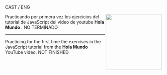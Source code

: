 CAST / ENG

<img align="right" src="https://cibercom.es/wp-content/uploads/2018/12/giphy-2.gif" width="180" />

Practicando por primera vez los ejercicios del tutorial de JavaScript del video de youtube <strong>Hola Mundo</strong> .
NO TERMINADO

-----------------------------------------------------------------------------------------------------------------------------------------------------------------------------------------------------------------------------------------------------------------

Practicing for the first time the exercises in the JavaScript tutorial from the <strong>Hola Mundo</strong> YouTube video.
NOT FINISHED

